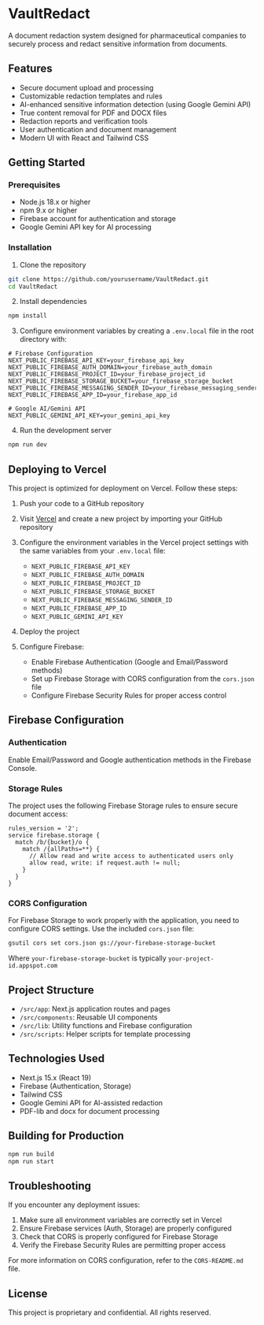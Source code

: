 # VaultRedact

A document redaction system designed for pharmaceutical companies to securely process and redact sensitive information from documents.

## Features

- Secure document upload and processing
- Customizable redaction templates and rules
- AI-enhanced sensitive information detection (using Google Gemini API)
- True content removal for PDF and DOCX files
- Redaction reports and verification tools
- User authentication and document management
- Modern UI with React and Tailwind CSS

## Getting Started

### Prerequisites

- Node.js 18.x or higher
- npm 9.x or higher
- Firebase account for authentication and storage
- Google Gemini API key for AI processing

### Installation

1. Clone the repository
```bash
git clone https://github.com/yourusername/VaultRedact.git
cd VaultRedact
```

2. Install dependencies
```bash
npm install
```

3. Configure environment variables by creating a `.env.local` file in the root directory with:
```
# Firebase Configuration
NEXT_PUBLIC_FIREBASE_API_KEY=your_firebase_api_key
NEXT_PUBLIC_FIREBASE_AUTH_DOMAIN=your_firebase_auth_domain
NEXT_PUBLIC_FIREBASE_PROJECT_ID=your_firebase_project_id
NEXT_PUBLIC_FIREBASE_STORAGE_BUCKET=your_firebase_storage_bucket
NEXT_PUBLIC_FIREBASE_MESSAGING_SENDER_ID=your_firebase_messaging_sender_id
NEXT_PUBLIC_FIREBASE_APP_ID=your_firebase_app_id

# Google AI/Gemini API
NEXT_PUBLIC_GEMINI_API_KEY=your_gemini_api_key
```

4. Run the development server
```bash
npm run dev
```

## Deploying to Vercel

This project is optimized for deployment on Vercel. Follow these steps:

1. Push your code to a GitHub repository

2. Visit [Vercel](https://vercel.com) and create a new project by importing your GitHub repository

3. Configure the environment variables in the Vercel project settings with the same variables from your `.env.local` file:
   - `NEXT_PUBLIC_FIREBASE_API_KEY`
   - `NEXT_PUBLIC_FIREBASE_AUTH_DOMAIN`
   - `NEXT_PUBLIC_FIREBASE_PROJECT_ID`
   - `NEXT_PUBLIC_FIREBASE_STORAGE_BUCKET`
   - `NEXT_PUBLIC_FIREBASE_MESSAGING_SENDER_ID`
   - `NEXT_PUBLIC_FIREBASE_APP_ID`
   - `NEXT_PUBLIC_GEMINI_API_KEY`

4. Deploy the project

5. Configure Firebase:
   - Enable Firebase Authentication (Google and Email/Password methods)
   - Set up Firebase Storage with CORS configuration from the `cors.json` file
   - Configure Firebase Security Rules for proper access control

## Firebase Configuration

### Authentication

Enable Email/Password and Google authentication methods in the Firebase Console.

### Storage Rules

The project uses the following Firebase Storage rules to ensure secure document access:

```
rules_version = '2';
service firebase.storage {
  match /b/{bucket}/o {
    match /{allPaths=**} {
      // Allow read and write access to authenticated users only
      allow read, write: if request.auth != null;
    }
  }
}
```

### CORS Configuration

For Firebase Storage to work properly with the application, you need to configure CORS settings. Use the included `cors.json` file:

```bash
gsutil cors set cors.json gs://your-firebase-storage-bucket
```

Where `your-firebase-storage-bucket` is typically `your-project-id.appspot.com`

## Project Structure

- `/src/app`: Next.js application routes and pages
- `/src/components`: Reusable UI components
- `/src/lib`: Utility functions and Firebase configuration
- `/src/scripts`: Helper scripts for template processing

## Technologies Used

- Next.js 15.x (React 19)
- Firebase (Authentication, Storage)
- Tailwind CSS
- Google Gemini API for AI-assisted redaction
- PDF-lib and docx for document processing

## Building for Production

```bash
npm run build
npm run start
```

## Troubleshooting

If you encounter any deployment issues:

1. Make sure all environment variables are correctly set in Vercel
2. Ensure Firebase services (Auth, Storage) are properly configured
3. Check that CORS is properly configured for Firebase Storage
4. Verify the Firebase Security Rules are permitting proper access

For more information on CORS configuration, refer to the `CORS-README.md` file.

## License

This project is proprietary and confidential. All rights reserved.
